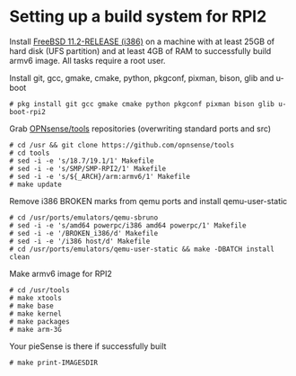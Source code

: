 Setting up a build system for RPI2
==================================

Install [FreeBSD 11.2-RELEASE (i386)](https://download.freebsd.org/ftp/releases/i386/i386/ISO-IMAGES/11.2/)
on a machine with at least 25GB of hard disk (UFS partition)
and at least 4GB of RAM to successfully build armv6 image.
All tasks require a root user.

Install git, gcc, gmake, cmake, python, pkgconf, pixman, bison, glib and u-boot

    # pkg install git gcc gmake cmake python pkgconf pixman bison glib u-boot-rpi2

Grab [OPNsense/tools](https://github.com/opnsense/tools) repositories
(overwriting standard ports and src)

    # cd /usr && git clone https://github.com/opnsense/tools
    # cd tools
    # sed -i -e 's/18.7/19.1/1' Makefile
    # sed -i -e 's/SMP/SMP-RPI2/1' Makefile
    # sed -i -e 's/${_ARCH}/arm:armv6/1' Makefile
    # make update

Remove i386 BROKEN marks from qemu ports and install qemu-user-static

    # cd /usr/ports/emulators/qemu-sbruno
    # sed -i -e 's/amd64 powerpc/i386 amd64 powerpc/1' Makefile
    # sed -i -e '/BROKEN_i386/d' Makefile
    # sed -i -e '/i386 host/d' Makefile
    # cd /usr/ports/emulators/qemu-user-static && make -DBATCH install clean
    
Make armv6 image for RPI2

    # cd /usr/tools
    # make xtools
    # make base
    # make kernel
    # make packages
    # make arm-3G
    
Your pieSense is there if successfully built

    # make print-IMAGESDIR
